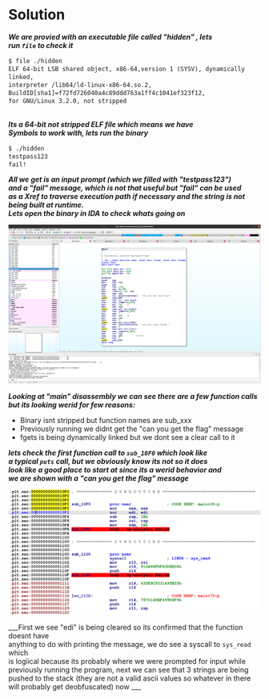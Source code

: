 # Solution


___We are provied with an executable file called "hidden" , lets  
run  `file` to check it___

```
$ file ./hidden
ELF 64-bit LSB shared object, x86-64,version 1 (SYSV), dynamically linked,
interpreter /lib64/ld-linux-x86-64.so.2, BuildID[sha1]=f72fd726040a4c89ddd763a1ff4c1041ef323f12, 
for GNU/Linux 3.2.0, not stripped
```
&nbsp;  
___Its a 64-bit not stripped ELF file which means we have  
Symbols to work with, lets run the binary___  
```
$ ./hidden
testpass123
fail!
```
___All we get is an input prompt (which we filled with "testpass123")  
and a "fail" message, which is not that useful but "fail" can be used  
as a Xref to traverse execution path if necessary and the string is not being built at runtime.  
Lets open the binary in IDA to check whats going on___  

![disass_main](./screenshots/hidden_main.png)

___Looking at "main" disassembly we can see there are a few function calls  
but its looking werid for few reasons:___  
*   Binary isnt stripped but function names are sub_xxx
*   Previously running we didnt get the "can you get the flag" message
*   fgets is being  dynamically linked but we dont see a clear call to it  

___lets check the first function call to ```sub_10F0``` which look like  
a typical ```puts```  call, but we obviously know its not so it does  
look like a good place to start at since its a werid behavior and  
we are shown with a "can you get the flag" message___

![sub_10F0](./screenshots/hidden_first_func.png)
 
 ___First we see "edi" is being cleared so its confirmed that the function doesnt have  
 anything to do with printing the message, we do see a syscall to ```sys_read``` which  
 is  logiical because its probably where we were prompted for input while previously running  the program, next we can see that 3 strings are being pushed to the stack (they are not a valid ascii values so whatever in there will probably get deobfuscated) now ___